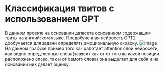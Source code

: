 # Классификация твитов с использованием GPT

В данном проекте на основании датасета основанном содержащим твиты на английском языке. Предобученная нейросеть GPT2 дообучается для задачи определять эмоциональную окраску.
![image](https://github.com/PRomanVl/Text_classificator/assets/96573887/5a2cca21-69d3-480e-a1b1-ca725a6729f5)
На данном графике пример того как работает attention слой нейросети, как видно определенные слова(зависит как от от того на какой позиции расположено слово, так и от самого слова) она выделяет для себя и на основании них делает оценку.
